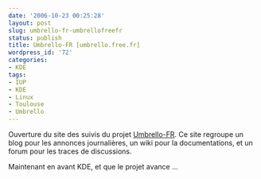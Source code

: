 ```yaml
---
date: '2006-10-23 00:25:28'
layout: post
slug: umbrello-fr-umbrellofreefr
status: publish
title: Umbrello-FR [umbrello.free.fr]
wordpress_id: '72'
categories:
- KDE
tags:
- IUP
- KDE
- Linux
- Toulouse
- Umbrello
---
```


Ouverture du site des suivis du projet [Umbrello-FR](umbrello.free.fr). Ce site regroupe un blog pour les annonces journalières, un wiki pour la documentations, et un forum pour les traces de discussions.

Maintenant en avant KDE, et que le projet avance ...
